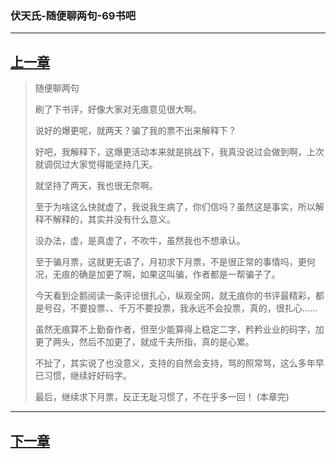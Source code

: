 ### 伏天氏-随便聊两句-69书吧

--------
[上一章](./d4762e899dbc40c95b6f4a3516263e22.md)
--------


>
>
>
>随便聊两句
>
>刷了下书评，好像大家对无痕意见很大啊。
>
>说好的爆更呢，就两天？骗了我的票不出来解释下？
>
>好吧，我解释下，这爆更活动本来就是挑战下，我真没说过会做到啊，上次就调侃过大家觉得能坚持几天。
>
>就坚持了两天，我也很无奈啊。
>
>至于为啥这么快就虚了，我说我生病了，你们信吗？虽然这是事实，所以解释不解释的，其实并没有什么意义。
>
>没办法，虚，是真虚了，不吹牛，虽然我也不想承认。
>
>至于骗月票，这就更无语了，月初求下月票，不是很正常的事情吗，更何况，无痕的确是加更了啊，如果这叫骗，作者都是一帮骗子了。
>
>今天看到企鹅阅读一条评论很扎心，纵观全网，就无痕你的书评最精彩，都是号召，不要投票、、千万不要投票，我永远不会投票，真的，很扎心……
>
>虽然无痕算不上勤奋作者，但至少能算得上稳定二字，矜矜业业的码字，加更了两头，然后不加更了，就成千夫所指，真的是心累。
>
>不扯了，其实说了也没意义，支持的自然会支持，骂的照常骂，这么多年早已习惯，继续好好码字。
>
>最后，继续求下月票，反正无耻习惯了，不在乎多一回！
>(本章完)
>
>

--------
[下一章](./16bf7fa7a2a9bf0ef538189e63ce6c8d.md)
--------

